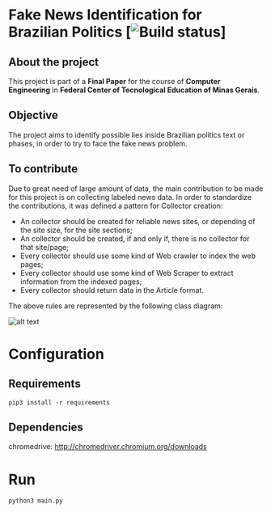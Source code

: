 # Fake News Identification for Brazilian Politics [![Build status](https://ci.appveyor.com/api/projects/status/bfd9c86a73d41dd7af6df237e5bc8804869816f4/branch/master?svg=true)]

## About the project

This project is part of a **Final Paper** for the course of **Computer Engineering** in **Federal Center of Tecnological Education of Minas Gerais**. 

## Objective

The project aims to identify possible lies inside Brazilian politics text or phases, in order to try to face the fake news problem.

## To contribute

Due to great need of large amount of data, the main contribution to be made for this project is on collecting labeled news data. In order to standardize the contributions, it was defined a pattern for Collector creation:

* An collector should be created for reliable news sites, or depending of the site size, for the site sections;
* An collector should be created, if and only if, there is no collector for that site/page;
* Every collector should use some kind of Web crawler to index the web pages;
* Every collector should use some kind of Web Scraper to extract information from the indexed pages;
* Every collector should return data in the Article format.

The above rules are represented by the following class diagram:

![alt text](https://drive.google.com/uc?export=view&id=1n5dLiSC0mbHsLHLL3v7CErTBi_EV2kHk)

# Configuration

## Requirements

```
pip3 install -r requirements
```

## Dependencies

chromedrive: http://chromedriver.chromium.org/downloads

# Run

```
python3 main.py
```

